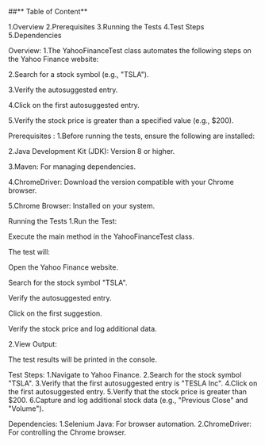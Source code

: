 
##** Table of Content**

1.Overview
2.Prerequisites
3.Running the Tests
4.Test Steps
5.Dependencies



Overview:
1.The YahooFinanceTest class automates the following steps on the Yahoo Finance website:

2.Search for a stock symbol (e.g., "TSLA").

3.Verify the autosuggested entry.

4.Click on the first autosuggested entry.

5.Verify the stock price is greater than a specified value (e.g., $200).


Prerequisites :
1.Before running the tests, ensure the following are installed:

2.Java Development Kit (JDK): Version 8 or higher.

3.Maven: For managing dependencies.

4.ChromeDriver: Download the version compatible with your Chrome browser.

5.Chrome Browser: Installed on your system.


Running the Tests
1.Run the Test:

Execute the main method in the YahooFinanceTest class.

The test will:

Open the Yahoo Finance website.

Search for the stock symbol "TSLA".

Verify the autosuggested entry.

Click on the first suggestion.

Verify the stock price and log additional data.

2.View Output:

The test results will be printed in the console.

 
Test Steps:
1.Navigate to Yahoo Finance.
2.Search for the stock symbol "TSLA".
3.Verify that the first autosuggested entry is "TESLA Inc".
4.Click on the first autosuggested entry.
5.Verify that the stock price is greater than $200.
6.Capture and log additional stock data (e.g., "Previous Close" and "Volume").

Dependencies:
1.Selenium Java: For browser automation.
2.ChromeDriver: For controlling the Chrome browser.

